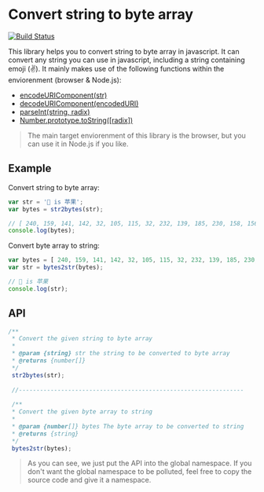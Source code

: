 # Convert string to byte array

[![Build Status](https://travis-ci.org/john-yuan/str2bytes.js.svg?branch=master)](https://travis-ci.org/john-yuan/str2bytes.js)

This library helps you to convert string to byte array in javascript. It can convert any string you can use in javascript, including a string containing emoji (✌️). It mainly makes use of the following functions within the enviorenment (browser & Node.js):

* [encodeURIComponent(str)][encodeURIComponent]
* [decodeURIComponent(encodedURI)][decodeURIComponent]
* [parseInt(string, radix)][parseInt]
* [Number.prototype.toString([radix])][toString]

[encodeURIComponent]: https://developer.mozilla.org/zh-CN/docs/Web/JavaScript/Reference/Global_Objects/encodeURIComponent
[decodeURIComponent]: https://developer.mozilla.org/zh-CN/docs/Web/JavaScript/Reference/Global_Objects/decodeURIComponent
[parseInt]: https://developer.mozilla.org/zh-CN/docs/Web/JavaScript/Reference/Global_Objects/parseInt
[toString]: https://developer.mozilla.org/zh-CN/docs/Web/JavaScript/Reference/Global_Objects/Number/toString

> The main target enviorenment of this library is the browser, but you can use it in Node.js if you like.

## Example

Convert string to byte array:

```js
var str = '🍎 is 苹果';
var bytes = str2bytes(str);

// [ 240, 159, 141, 142, 32, 105, 115, 32, 232, 139, 185, 230, 158, 156 ]
console.log(bytes);
```

Convert byte array to string:

```js
var bytes = [ 240, 159, 141, 142, 32, 105, 115, 32, 232, 139, 185, 230, 158, 156 ];
var str = bytes2str(bytes);

// 🍎 is 苹果
console.log(str);
```

## API

```js
/**
 * Convert the given string to byte array
 * 
 * @param {string} str the string to be converted to byte array
 * @returns {number[]}
 */
 str2bytes(str);
 
 //----------------------------------------------------------------
 
 /**
 * Convert the given byte array to string
 * 
 * @param {number[]} bytes The byte array to be converted to string
 * @returns {string}
 */
 bytes2str(bytes);
```

> As you can see, we just put the API into the global namespace. If you don't want the global namespace to be polluted, feel free to copy the source code and give it a namespace.
